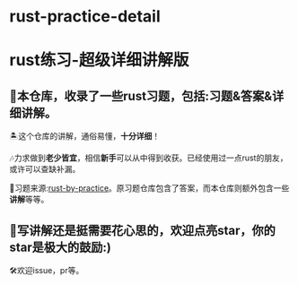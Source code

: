 # rust-practice-detail

# rust练习-超级详细讲解版

## 🚀本仓库，收录了一些rust习题，包括:习题&答案&详细讲解。

🏝这个仓库的讲解，通俗易懂，**十分详细**！

🎶力求做到**老少皆宜**，相信**新手**可以从中得到收获。已经使用过一点rust的朋友，或许可以查缺补漏。

🎨习题来源:[rust-by-practice](https://github.com/sunface/rust-by-practice)。原习题仓库包含了答案，而本仓库则额外包含一些**讲解**等等。

## 🌟写讲解还是挺需要花心思的，欢迎点亮star，你的star是极大的鼓励:)

🛠欢迎issue，pr等。
